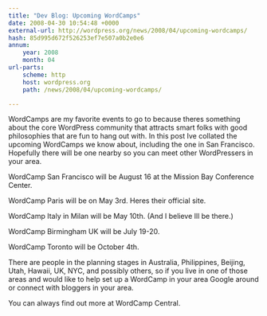 ```yaml
---
title: "Dev Blog: Upcoming WordCamps"
date: 2008-04-30 10:54:48 +0000
external-url: http://wordpress.org/news/2008/04/upcoming-wordcamps/
hash: 85d995d672f526253ef7e507a0b2e0e6
annum:
    year: 2008
    month: 04
url-parts:
    scheme: http
    host: wordpress.org
    path: /news/2008/04/upcoming-wordcamps/

---
```


WordCamps are my favorite events to go to because theres something about the core WordPress community that attracts smart folks with good philosophies that are fun to hang out with. In this post Ive collated the upcoming WordCamps we know about, including the one in San Francisco. Hopefully there will be one nearby so you can meet other WordPressers in your area.

WordCamp San Francisco will be August 16 at the Mission Bay Conference Center.

WordCamp Paris will be on May 3rd. Heres their official site.

WordCamp Italy in Milan will be May 10th. (And I believe Ill be there.)

WordCamp Birmingham UK will be July 19-20.

WordCamp Toronto will be October 4th.

There are people in the planning stages in Australia, Philippines, Beijing, Utah, Hawaii, UK, NYC, and possibly others, so if you live in one of those areas and would like to help set up a WordCamp in your area Google around or connect with bloggers in your area.

You can always find out more at WordCamp Central.
